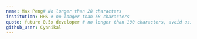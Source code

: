 ```yaml
---
name: Max Peng# No longer than 28 characters
institution: HHS # no longer than 58 characters
quote: future 0.5x developer # no longer than 100 characters, avoid using quotes(") to guarantee the format remains the same.
github_user: Cyanikal
---
```

